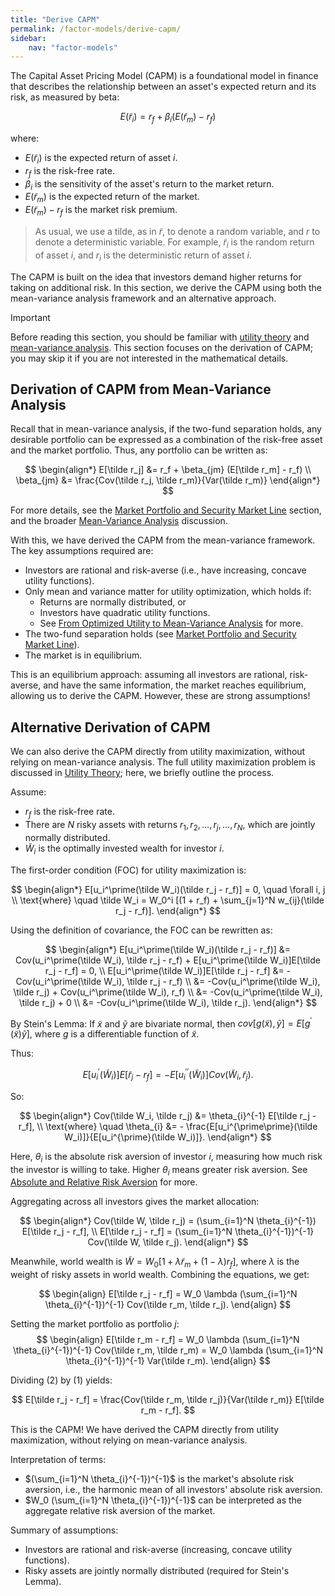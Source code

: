 ```yaml
---
title: "Derive CAPM"
permalink: /factor-models/derive-capm/
sidebar:
    nav: "factor-models"
---
```


The Capital Asset Pricing Model (CAPM) is a foundational model in finance that describes the relationship between an asset's expected return and its risk, as measured by beta:

$$
E(\tilde r_i) = r_f + \beta_i (E(\tilde r_m) - r_f)
$$

where:

- $E(\tilde r_i)$ is the expected return of asset $i$.
- $r_f$ is the risk-free rate.
- $\beta_i$ is the sensitivity of the asset's return to the market return.
- $E(\tilde r_m)$ is the expected return of the market.
- $E(\tilde r_m) - r_f$ is the market risk premium.

> As usual, we use a tilde, as in $\tilde r$, to denote a random variable, and $r$ to denote a deterministic variable. For example, $\tilde r_i$ is the random return of asset $i$, and $r_i$ is the deterministic return of asset $i$.

The CAPM is built on the idea that investors demand higher returns for taking on additional risk. In this section, we derive the CAPM using both the mean-variance analysis framework and an alternative approach.

> [!IMPORTANT]  
> Before reading this section, you should be familiar with [utility theory](https://bagelquant.com/quant-models/utility-theory/) and [mean-variance analysis](https://bagelquant.com/mean-variance/). This section focuses on the derivation of CAPM; you may skip it if you are not interested in the mathematical details.

## Derivation of CAPM from Mean-Variance Analysis

Recall that in mean-variance analysis, if the two-fund separation holds, any desirable portfolio can be expressed as a combination of the risk-free asset and the market portfolio. Thus, any portfolio can be written as:

$$
\begin{align*}
E[\tilde r_j] &= r_f + \beta_{jm} (E[\tilde r_m] - r_f) \\
\beta_{jm} &= \frac{Cov(\tilde r_j, \tilde r_m)}{Var(\tilde r_m)}
\end{align*}
$$

For more details, see the [Market Portfolio and Security Market Line](https://bagelquant.com/mean-variance/market-portfolio-and-security-market-line/) section, and the broader [Mean-Variance Analysis](https://bagelquant.com/mean-variance/) discussion.

With this, we have derived the CAPM from the mean-variance framework. The key assumptions required are:

- Investors are rational and risk-averse (i.e., have increasing, concave utility functions).
- Only mean and variance matter for utility optimization, which holds if:
    - Returns are normally distributed, or
    - Investors have quadratic utility functions.
    - See [From Optimized Utility to Mean-Variance Analysis](https://bagelquant.com/mean-variance/from-optimized-utility-to-mean-variance-analysis/) for more.
- The two-fund separation holds (see [Market Portfolio and Security Market Line](https://bagelquant.com/mean-variance/market-portfolio-and-security-market-line/)).
- The market is in equilibrium.

This is an equilibrium approach: assuming all investors are rational, risk-averse, and have the same information, the market reaches equilibrium, allowing us to derive the CAPM. However, these are strong assumptions!

## Alternative Derivation of CAPM

We can also derive the CAPM directly from utility maximization, without relying on mean-variance analysis. The full utility maximization problem is discussed in [Utility Theory](https://bagelquant.com/quant-models/utility-theory/); here, we briefly outline the process.

Assume:

- $r_f$ is the risk-free rate.
- There are $N$ risky assets with returns $r_1, r_2, \ldots, r_j, \ldots, r_N$, which are jointly normally distributed.
- $\tilde W_i$ is the optimally invested wealth for investor $i$.

The first-order condition (FOC) for utility maximization is:

$$
\begin{align*}
E[u_i^\prime(\tilde W_i)(\tilde r_j - r_f)] = 0, \quad \forall i, j \\
\text{where} \quad \tilde W_i = W_0^i [(1 + r_f) + \sum_{j=1}^N w_{ij}(\tilde r_j - r_f)].
\end{align*}
$$

Using the definition of covariance, the FOC can be rewritten as:

$$
\begin{align*}
E[u_i^\prime(\tilde W_i)(\tilde r_j - r_f)] &= Cov(u_i^\prime(\tilde W_i), \tilde r_j - r_f) + E[u_i^\prime(\tilde W_i)]E[\tilde r_j - r_f] = 0, \\
E[u_i^\prime(\tilde W_i)]E[\tilde r_j - r_f] &= -Cov(u_i^\prime(\tilde W_i), \tilde r_j - r_f) \\
&= -Cov(u_i^\prime(\tilde W_i), \tilde r_j) + Cov(u_i^\prime(\tilde W_i), r_f) \\
&= -Cov(u_i^\prime(\tilde W_i), \tilde r_j) + 0 \\
&= -Cov(u_i^\prime(\tilde W_i), \tilde r_j).
\end{align*}
$$

By Stein's Lemma: If $\tilde x$ and $\tilde y$ are bivariate normal, then $cov[g(\tilde x), \tilde y] = E[g^\prime(\tilde x) \tilde y]$, where $g$ is a differentiable function of $\tilde x$.

Thus:

$$
E[u_i^\prime(\tilde W_i)]E[\tilde r_j - r_f] = -E[u_i^{\prime\prime}(\tilde W_i)]Cov(\tilde W_i, \tilde r_j).
$$

So:

$$
\begin{align*}
Cov(\tilde W_i, \tilde r_j) &= \theta_{i}^{-1} E[\tilde r_j - r_f], \\
\text{where} \quad \theta_{i} &= - \frac{E[u_i^{\prime\prime}(\tilde W_i)]}{E[u_i^{\prime}(\tilde W_i)]}.
\end{align*}
$$

Here, $\theta_{i}$ is the absolute risk aversion of investor $i$, measuring how much risk the investor is willing to take. Higher $\theta_{i}$ means greater risk aversion. See [Absolute and Relative Risk Aversion](https://bagelquant.com/utility-theory/absolute-and-relative-risk-aversion/) for more.

Aggregating across all investors gives the market allocation:

$$
\begin{align*}
Cov(\tilde W, \tilde r_j) = (\sum_{i=1}^N \theta_{i}^{-1}) E[\tilde r_j - r_f], \\
E[\tilde r_j - r_f] = (\sum_{i=1}^N \theta_{i}^{-1})^{-1} Cov(\tilde W, \tilde r_j).
\end{align*}
$$

Meanwhile, world wealth is $\tilde W = W_0 [1 + \lambda \tilde r_m + (1 - \lambda) r_f]$, where $\lambda$ is the weight of risky assets in world wealth. Combining the equations, we get:

$$
\begin{align}
E[\tilde r_j - r_f] = W_0 \lambda (\sum_{i=1}^N \theta_{i}^{-1})^{-1} Cov(\tilde r_m, \tilde r_j).
\end{align}
$$

Setting the market portfolio as portfolio $j$:
$$
\begin{align}
E[\tilde r_m - r_f] = W_0 \lambda (\sum_{i=1}^N \theta_{i}^{-1})^{-1} Cov(\tilde r_m, \tilde r_m) = W_0 \lambda (\sum_{i=1}^N \theta_{i}^{-1})^{-1} Var(\tilde r_m).
\end{align}
$$

Dividing (2) by (1) yields:

$$
E[\tilde r_j - r_f] = \frac{Cov(\tilde r_m, \tilde r_j)}{Var(\tilde r_m)} E[\tilde r_m - r_f].
$$

This is the CAPM! We have derived the CAPM directly from utility maximization, without relying on mean-variance analysis.

Interpretation of terms:

- $(\sum_{i=1}^N \theta_{i}^{-1})^{-1}$ is the market's absolute risk aversion, i.e., the harmonic mean of all investors' absolute risk aversion.
- $W_0 (\sum_{i=1}^N \theta_{i}^{-1})^{-1}$ can be interpreted as the aggregate relative risk aversion of the market.

Summary of assumptions:

- Investors are rational and risk-averse (increasing, concave utility functions).
- Risky assets are jointly normally distributed (required for Stein's Lemma).

